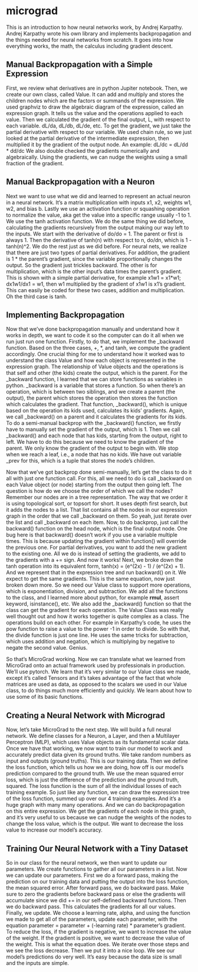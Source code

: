 # micrograd

This is an introduction to how neural networks work, by Andrej Karpathy. Andrej Karpathy wrote his own library and implements backpropagation and the things needed for neural networks from scratch. It goes into how everything works, the math, the calculus including gradient descent.

## Manual Backpropagation with a Simple Expression
First, we review what derivatives are in python Jupiter notebook. Then, we create our own class, called Value. It can add and multiply and stores the children nodes which are the factors or summands of the expression. We used graphviz to draw the algebraic diagram of the expression, called an expression graph. It tells us the value and the operations applied to each value. Then we calculated the gradient of the final output, L, with respect to each variable. dL/da, dL/db, dL/de, etc. To get the gradient, we just take the partial derivative with respect to our variable. We used chain rule, so we just looked at the partial derivative of the intermediate expression, then multiplied it by the gradient of the output node. An example: dL/dc = dL/dd * dd/dc
We also double checked the gradients numerically and algebraically. Using the gradients, we can nudge the weights using a small fraction of the gradient.

## Manual Backpropagation with a Neuron
Next we want to use what we did and learned to represent an actual neuron in a neural network. It’s a matrix multiplication with inputs x1, x2, weights w1, w2, and bias b. Lastly we use an activation function or squashing operation to normalize the value, aka get the value into a specific range usually -1 to 1. We use the tanh activation function. We do the same thing we did before, calculating the gradients recursively from the output making our way left to the inputs. We start with the derivative of do/do = 1. The parent or first is always 1. Then the derivative of tanh(n) with respect to n, do/dn, which is 1 - tanh(n)^2. We do the rest just as we did before. For neural nets, we realize that there are just two types of partial derivatives. For addition, the gradient is 1 * the parent’s gradient, since the variable proportionally changes the output. So the gradient just trickles backward. The other is for multiplication, which is the other input’s data times the parent’s gradient. This is shown with a simple partial derivative, for example x1w1 = x1*w1; dx1w1/dx1 = w1, then w1 multiplied by the gradient of x1w1 is x1’s gradient. This can easily be coded for these two cases, addition and multiplication. Oh the third case is tanh.

## Implementing Backpropagation
Now that we’ve done backpropagation manually and understand how it works in depth, we want to code it so the computer can do it all when we run just run one function. Firstly, to do that, we implement the _backward function. Based on the three cases, +, *, and tanh, we compute the gradient accordingly. One crucial thing for me to understand how it worked was to understand the class Value and how each object is represented in the expression graph. The relationship of Value objects and the operations is that self and other (the kids) create the output, which is the parent. For the _backward function, I learned that we can store functions as variables in python. _backward is a variable that stores a function. So when there’s an operation, which is between two siblings, and we create a parent (the output), the parent which stores the operation then stores the function which calculates the gradient. That function, _backward(), which is unique based on the operation its kids used, calculates its kids’ gradients. Again, we call _backward() on a parent and it calculates the gradients for its kids. To do a semi-manual backprop with the _backward() function, we firstly have to manually set the gradient of the output, which is 1. Then we call _backward() and each node that has kids, starting from the output, right to left. We have to do this because we need to know the gradient of the parent. We only know the gradient of the output to begin with. We stop when we reach a leaf, i.e., a node that has no kids. We have out variable _prev for this, which is a tuple that stores the node’s children.

Now that we’ve got backprop done semi-manually, let’s get the class to do it all with just one function call. For this, all we need to do is call _backward on each Value object (or node) starting from the output then going left. The question is how do we choose the order of which we call the nodes? Remember our nodes are in a tree representation. The way that we order it is using topological sort, or topsort for short. It uses depth first search, but it adds the nodes to a list. That list contains all the nodes in our expression graph in the order that we call _backward on them. So yeah, just iterate over the list and call _backward on each item. Now, to do backprop, just call the backward() function on the head node, which is the final output node. One bug here is that backward() doesn’t work if you use a variable multiple times. This is because updating the gradient within function() will override the previous one. For partial derivatives, you want to add the new gradient to the existing one. All we do is instead of setting the gradients, we add to the gradients with a += sign. And now it works!
Next, we broke down the tanh operation into its equivalent form, tanh(x) = (e^(2x) - 1) / (e^(2x) + 1). And we represent that in the expression tree and run backward() on it. We expect to get the same gradients. This is the same equation, now just broken down more. So we need our Value class to support more operations, which is exponentiation, division, and subtraction. We add all the functions to the class, and I learned more about python, for example __rmul__, assert keyword, isinstance(), etc. We also add the _backward() function so that the class can get the gradient for each operation. The Value Class was really well thought out and how it works together is quite complex as a class. The operations build on each other. For example in Karpathy’s code, he uses the pow function to raise a value to the power -1 in order to divide. So with that, the divide function is just one line. He uses the same tricks for subtraction, which uses addition and negation, which is multiplying by negative to negate the second value. Genius.

So that’s MicroGrad working. Now we can translate what we learned from MicroGrad onto an actual framework used by professionals in production. We’ll use pytorch. We learn that it’s very similar to our Value class we made, except it’s called Tensors and it’s takes advantage of the fact that whole matrices are used as data, as opposed to the scalars we used in our Value class, to do things much more efficiently and quickly. We learn about how to use some of its basic functions.

## Creating a Neural Network with Micrograd
Now, let’s take MicroGrad to the next step. We will build a full neural network. We define classes for a Neuron, a Layer, and then a Multilayer Perceptron (MLP), which uses Value objects as its fundamental scalar data. Once we have that working, we now want to train our model to work and accurately predict data given its ground truths. We take random numbers as input and outputs (ground truths). This is our training data. Then we define the loss function, which tells us how we are doing, how off is our model’s prediction compared to the ground truth. We use the mean squared error loss, which is just the difference of the prediction and the ground truth, squared. The loss function is the sum of all the individual losses of each training example. So just like any function, we can draw the expression tree of the loss function, summed up over our 4 training examples. And it’s a huge graph with many many operations. And we can do backpropagation on this entire expression. We get the gradients of each node in this graph, and it’s very useful to us because we can nudge the weights of the nodes to change the loss value, which is the output. We want to decrease the loss value to increase our model’s accuracy.

## Training Our Neural Network with a Tiny Dataset
So in our class for the neural network, we then want to update our parameters. We create functions to gather all our parameters in a list. Now we can update our parameters. First we do a forward pass, making the prediction on our training data and putting the output into the loss function, the mean squared error. After forward pass, we do backward pass. Make sure to zero the gradients before backward pass or else the gradients will accumulate since we did += in our self-defined backward functions. Then we do backward pass. This calculates the gradients for all our values. Finally, we update. We choose a learning rate, alpha, and using the function we made to get all of the parameters, update each parameter, with the equation parameter = parameter + (-learning rate) * parameter’s gradient. To reduce the loss, if the gradient is negative, we want to increase the value of the weight. If the gradient is positive, we want to decrease the value of the weight. This is what the equation does. We iterate over those steps and we see the loss decrease. Then we put it into a nice loop. We see our model’s predictions do very well. It’s easy because the data size is small and the inputs are simple.

